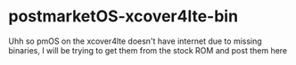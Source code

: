 # postmarketOS-xcover4lte-bin
Uhh so pmOS on the xcover4lte doesn't have internet due to missing binaries, I will be trying to get them from the stock ROM and post them here
